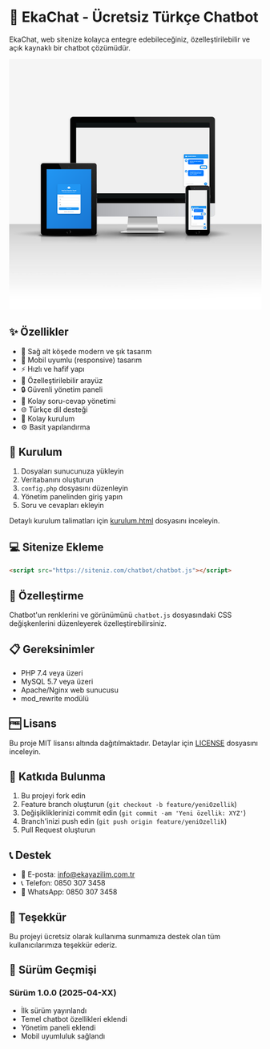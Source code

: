 # 🤖 EkaChat - Ücretsiz Türkçe Chatbot

EkaChat, web sitenize kolayca entegre edebileceğiniz, özelleştirilebilir ve açık kaynaklı bir chatbot çözümüdür.

![EkaChat Screenshot](screenshot.png)

## ✨ Özellikler

- 💬 Sağ alt köşede modern ve şık tasarım
- 📱 Mobil uyumlu (responsive) tasarım
- ⚡ Hızlı ve hafif yapı
- 🎨 Özelleştirilebilir arayüz
- 🔒 Güvenli yönetim paneli
- 📝 Kolay soru-cevap yönetimi
- 🌐 Türkçe dil desteği
- 🚀 Kolay kurulum
- ⚙️ Basit yapılandırma

## 🚀 Kurulum

1. Dosyaları sunucunuza yükleyin
2. Veritabanını oluşturun
3. `config.php` dosyasını düzenleyin
4. Yönetim panelinden giriş yapın
5. Soru ve cevapları ekleyin

Detaylı kurulum talimatları için [kurulum.html](kurulum.html) dosyasını inceleyin.

## 💻 Sitenize Ekleme

```html
<script src="https://siteniz.com/chatbot/chatbot.js"></script>
```

## 🎨 Özelleştirme

Chatbot'un renklerini ve görünümünü `chatbot.js` dosyasındaki CSS değişkenlerini düzenleyerek özelleştirebilirsiniz.

## 📋 Gereksinimler

- PHP 7.4 veya üzeri
- MySQL 5.7 veya üzeri
- Apache/Nginx web sunucusu
- mod_rewrite modülü

## 🆓 Lisans

Bu proje MIT lisansı altında dağıtılmaktadır. Detaylar için [LICENSE](LICENSE) dosyasını inceleyin.

## 🤝 Katkıda Bulunma

1. Bu projeyi fork edin
2. Feature branch oluşturun (`git checkout -b feature/yeniOzellik`)
3. Değişikliklerinizi commit edin (`git commit -am 'Yeni özellik: XYZ'`)
4. Branch'inizi push edin (`git push origin feature/yeniOzellik`)
5. Pull Request oluşturun

## 📞 Destek

- 📧 E-posta: info@ekayazilim.com.tr
- 📞 Telefon: 0850 307 3458
- 💬 WhatsApp: 0850 307 3458

## 🙏 Teşekkür

Bu projeyi ücretsiz olarak kullanıma sunmamıza destek olan tüm kullanıcılarımıza teşekkür ederiz.

## 📝 Sürüm Geçmişi

### Sürüm 1.0.0 (2025-04-XX)
- İlk sürüm yayınlandı
- Temel chatbot özellikleri eklendi
- Yönetim paneli eklendi
- Mobil uyumluluk sağlandı 
